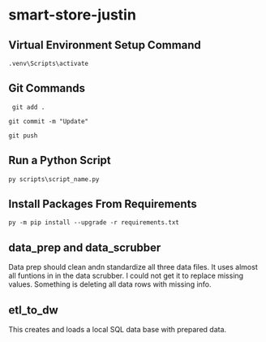 # smart-store-justin
## Virtual Environment Setup Command
```shell  
.venv\Scripts\activate
```
## Git Commands  
```shell  
 git add .
 ```
 ```shell
 git commit -m "Update"
 ```
 ```shell
 git push
 ```
 
## Run a Python Script
```shell  
py scripts\script_name.py
```

## Install Packages From Requirements
```shell  
py -m pip install --upgrade -r requirements.txt
```

## data_prep and data_scrubber
Data prep should clean andn standardize all three data files. It uses almost all funtions in in the data scrubber. I could not get it to replace missing values. Something is deleting all data rows with missing info.

## etl_to_dw 
This creates and loads a local SQL data base with prepared data.